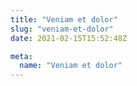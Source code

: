 ```yaml
---
title: "Veniam et dolor"
slug: "veniam-et-dolor"
date: 2021-02-15T15:52:48Z

meta:
  name: "Veniam et dolor"
---
```


